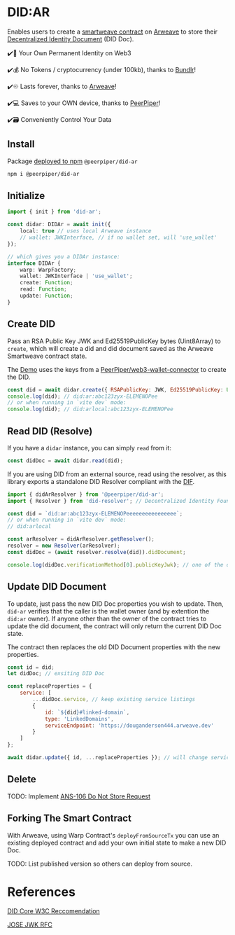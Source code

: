 # DID:AR

Enables users to create a [smartweave contract](https://arweave.medium.com/introducing-smartweave-building-smart-contracts-with-arweave-1fc85cb3b632) on [Arweave](https://www.arweave.org/) to store their [Decentralized Identity Document](https://www.w3.org/TR/did-core/) (DID Doc).

✔️📇 Your Own Permanent Identity on Web3

✔️💰 No Tokens / cryptocurrency (under 100kb), thanks to [Bundlr](https://bundlr.network/)!

✔️♾️ Lasts forever, thanks to [Arweave](https://www.arweave.org/)!

✔️💻 Saves to your OWN device, thanks to [PeerPiper](https://peerpiper.github.io/iframe-wallet-sdk/)!

✔️🗃️ Conveniently Control Your Data

## Install

Package [deployed to npm](https://www.npmjs.com/package/@peerpiper/did-ar) `@peerpiper/did-ar`

```sh
npm i @peerpiper/did-ar
```

## Initialize

```ts
import { init } from 'did-ar';

const didar: DIDAr = await init({
	local: true // uses local Arweave instance
	// wallet: JWKInterface, // if no wallet set, will 'use_wallet'
});

// which gives you a DIDAr instance:
interface DIDAr {
	warp: WarpFactory;
	wallet: JWKInterface | 'use_wallet';
	create: Function;
	read: Function;
	update: Function;
}
```

## Create DID

Pass an RSA Public Key JWK and Ed25519PublicKey bytes (Uint8Array) to `create`, which will create a did and did document saved as the Arweave Smartweave contract state.

The [Demo](https://github.com/DougAnderson444/did-ar/blob/master/src/routes/%2Bpage.svelte) uses the keys from a [PeerPiper/web3-wallet-connector](https://github.com/PeerPiper/web3-wallet-connector) to create the DID.

```js
const did = await didar.create({ RSAPublicKey: JWK, Ed25519PublicKey: Uint8Array });
console.log(did); // did:ar:abc123zyx-ELEMENOPee
// or when running in `vite dev` mode:
console.log(did); // did:arlocal:abc123zyx-ELEMENOPee
```

## Read DID (Resolve)

If you have a `didar` instance, you can simply `read` from it:

```js
const didDoc = await didar.read(did);
```

If you are using DID from an external source, read using the resolver, as this library exports a standalone DID Resolver compliant with the [DIF](https://github.com/decentralized-identity/did-resolver).

```js
import { didArResolver } from '@peerpiper/did-ar';
import { Resolver } from 'did-resolver'; // Decentralized Identity Foundation

const did = `did:ar:abc123zyx-ELEMENOPeeeeeeeeeeeeeeee`;
// or when running in `vite dev` mode:
// did:arlocal

const arResolver = didArResolver.getResolver();
resolver = new Resolver(arResolver);
const didDoc = (await resolver.resolve(did)).didDocument;

console.log(didDoc.verificationMethod[0].publicKeyJwk); // one of the did's public keys
```

## Update DID Document

To update, just pass the new DID Doc properties you wish to update. Then, `did-ar` verifies that the caller is the wallet owner (and by extention the `did:ar` owner). If anyone other than the owner of the contract tries to update the did document, the contract will only return the current DID Doc state.

The contract then replaces the old DID Document properties with the new properties.

```js
const id = did;
let didDoc; // exsiting DID Doc

const replaceProperties = {
	service: [
		...didDoc.service, // keep existing service listings
		{
			id: `${did}#linked-domain`,
			type: 'LinkedDomains',
			serviceEndpoint: 'https://douganderson444.arweave.dev'
		}
	]
};

await didar.update({ id, ...replaceProperties }); // will change service property of DID Doc
```

## Delete

TODO: Implement [ANS-106 Do Not Store Request](https://github.com/ArweaveTeam/arweave-standards/blob/master/ans/ANS-106.md)

## Forking The Smart Contract

With Arweave, using Warp Contract's `deployFromSourceTx` you can use an existing deployed contract and add your own initial state to make a new DID Doc.

TODO: List published version so others can deploy from source.

# References

[DID Core W3C Reccomendation](https://w3c.github.io/did-core/)

[JOSE JWK RFC](https://www.rfc-editor.org/rfc/rfc8037.html#section-2)
